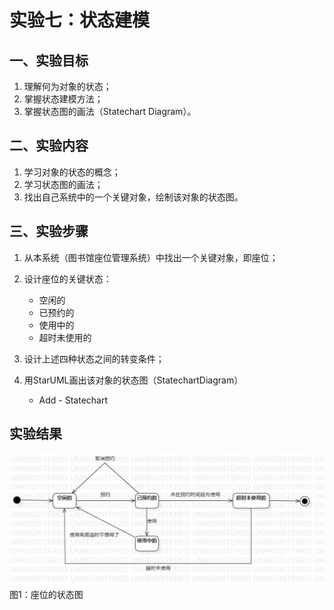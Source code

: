# 实验七：状态建模

## 一、实验目标

1. 理解何为对象的状态；
2. 掌握状态建模方法；
3. 掌握状态图的画法（Statechart Diagram）。

## 二、实验内容

1. 学习对象的状态的概念；
2. 学习状态图的画法；
3. 找出自己系统中的一个关键对象，绘制该对象的状态图。

## 三、实验步骤

1. 从本系统（图书馆座位管理系统）中找出一个关键对象，即座位；
2. 设计座位的关键状态：
   - 空闲的
   - 已预约的
   - 使用中的
   - 超时未使用的

3. 设计上述四种状态之间的转变条件；
4. 用StarUML画出该对象的状态图（StatechartDiagram）
   - Add - Statechart

## 实验结果

![座位的状态图](./座位的状态图.jpg)   
图1：座位的状态图


